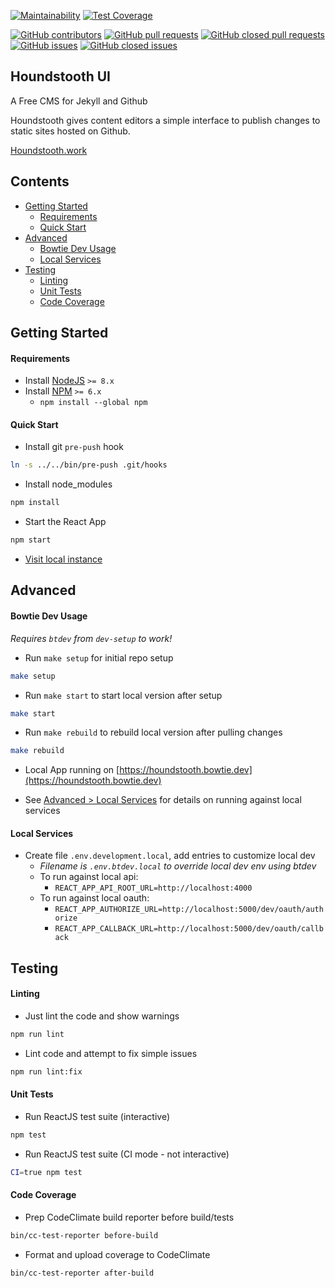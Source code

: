 [![Maintainability](https://api.codeclimate.com/v1/badges/602c77fbbb46728dfac1/maintainability)](https://codeclimate.com/github/bowtie-co/houndstooth-ui/maintainability)
[![Test Coverage](https://api.codeclimate.com/v1/badges/602c77fbbb46728dfac1/test_coverage)](https://codeclimate.com/github/bowtie-co/houndstooth-ui/test_coverage)

[![GitHub contributors](https://img.shields.io/github/contributors/bowtie-co/houndstooth-ui.svg?style=flat-square)](https://github.com/bowtie-co/houndstooth-ui/graphs/contributors)
[![GitHub pull requests](https://img.shields.io/github/issues-pr/bowtie-co/houndstooth-ui.svg?style=flat-square)](https://github.com/bowtie-co/houndstooth-ui/pulls)
[![GitHub closed pull requests](https://img.shields.io/github/issues-pr-closed/bowtie-co/houndstooth-ui.svg?style=flat-square)](https://github.com/bowtie-co/houndstooth-ui/pulls?utf8=%E2%9C%93&q=is%3Apr+is%3Aclosed+)
[![GitHub issues](https://img.shields.io/github/issues/bowtie-co/houndstooth-ui.svg?style=flat-square)](https://github.com/bowtie-co/houndstooth-ui/issues)
[![GitHub closed issues](https://img.shields.io/github/issues-closed/bowtie-co/houndstooth-ui.svg?style=flat-square)](https://github.com/bowtie-co/houndstooth-ui/issues?utf8=%E2%9C%93&q=is%3Aissue+is%3Aclosed+)

Houndstooth UI
---

A Free CMS for Jekyll and Github

Houndstooth gives content editors a simple interface to publish changes to static sites hosted on Github.

[Houndstooth.work](https://houndstooth.work)

## Contents

- [Getting Started](#getting-started)
  - [Requirements](#requirements)
  - [Quick Start](#quick-start)
- [Advanced](#advanced)
  - [Bowtie Dev Usage](#bowtie-dev-usage)
  - [Local Services](#local-services)
- [Testing](#testing)
  - [Linting](#linting)
  - [Unit Tests](#unit-tests)
  - [Code Coverage](#code-coverage)

## Getting Started

#### Requirements

- Install [NodeJS](https://nodejs.org/en/download/) `>= 8.x`
- Install [NPM](https://nodejs.org/en/download/) `>= 6.x`
  - `npm install --global npm`

#### Quick Start

- Install git `pre-push` hook
```bash
ln -s ../../bin/pre-push .git/hooks
```

- Install node_modules
```bash
npm install
```

- Start the React App
```bash
npm start
```

- [Visit local instance](http://localhost:3000)

## Advanced

#### Bowtie Dev Usage

*Requires `btdev` from `dev-setup` to work!*

- Run `make setup` for initial repo setup
```bash
make setup
```

- Run `make start` to start local version after setup
```bash
make start
```

- Run `make rebuild` to rebuild local version after pulling changes
```bash
make rebuild
```

- Local App running on [https://houndstooth.bowtie.dev](https://houndstooth.bowtie.dev)

- See [Advanced > Local Services](#local-services) for details on running against local services


#### Local Services

- Create file `.env.development.local`, add entries to customize local dev
  - *Filename is `.env.btdev.local` to override local dev env using btdev*
  - To run against local api:
    - `REACT_APP_API_ROOT_URL=http://localhost:4000`
  - To run against local oauth:
    - `REACT_APP_AUTHORIZE_URL=http://localhost:5000/dev/oauth/authorize`
    - `REACT_APP_CALLBACK_URL=http://localhost:5000/dev/oauth/callback`

## Testing

#### Linting

- Just lint the code and show warnings
```bash
npm run lint
```
- Lint code and attempt to fix simple issues
```bash
npm run lint:fix
```

#### Unit Tests

- Run ReactJS test suite (interactive)
```bash
npm test
```
- Run ReactJS test suite (CI mode - not interactive)
```bash
CI=true npm test
```

#### Code Coverage

- Prep CodeClimate build reporter before build/tests
```bash
bin/cc-test-reporter before-build
```
- Format and upload coverage to CodeClimate
```bash
bin/cc-test-reporter after-build
```



